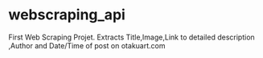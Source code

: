 # webscraping_api
First Web Scraping Projet.
Extracts Title,Image,Link to detailed description ,Author and Date/Time of post on otakuart.com
